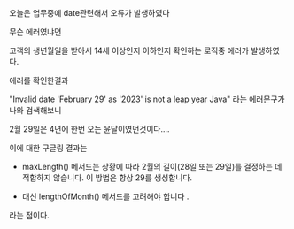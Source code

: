 오늘은 업무중에 date관련해서 오류가 발생하였다

무슨 에러였냐면

고객의 생년월일을 받아서 14세 이상인지 이하인지 확인하는 로직중 에러가 발생하였다.

에러를 확인한결과

"Invalid date 'February 29' as '2023' is not a leap year Java" 라는 에러문구가 나와 검색해보니

2월 29일은 4년에 한번 오는 윤달이였던것이다....

이에 대한 구글링 결과는

- maxLength() 메서드는 상황에 따라 2월의 길이(28일 또는 29일)를 결정하는 데 적합하지 않습니다. 이 방법은 항상 29를 생성합니다.

- 대신 lengthOfMonth() 메서드를 고려해야 합니다 .

라는 점이다.
